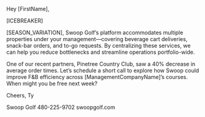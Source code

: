 Hey [FirstName],

[ICEBREAKER]

[SEASON_VARIATION], Swoop Golf’s platform accommodates multiple properties under your management—covering beverage cart deliveries, snack-bar orders, and to-go requests. By centralizing these services, we can help you reduce bottlenecks and streamline operations portfolio-wide.

One of our recent partners, Pinetree Country Club, saw a 40% decrease in average order times. Let’s schedule a short call to explore how Swoop could improve F&B efficiency across [ManagementCompanyName]’s courses. When might you be free next week?

Cheers,
Ty

Swoop Golf
480-225-9702
swoopgolf.com
